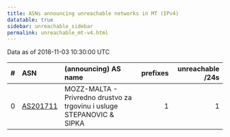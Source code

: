 ```yaml
---
title: ASNs announcing unreachable networks in MT (IPv4)
datatable: true
sidebar: unreachable_sidebar
permalink: unreachable_mt-v4.html
---
```


Data as of 2018-11-03 10:30:00 UTC


<div class="datatable-begin"></div>

|   # | ASN                                      | (announcing) AS name                                                       |   prefixes |   unreachable /24s |
|----:|:-----------------------------------------|:---------------------------------------------------------------------------|-----------:|-------------------:|
|   0 | [AS201711](unreachable_AS201711-v4.html) | MOZZ-MALTA - Privredno drustvo za trgovinu i usluge STEPANOVIC &amp; SIPKA |          1 |                  1 |

<div class="datatable-end"></div>